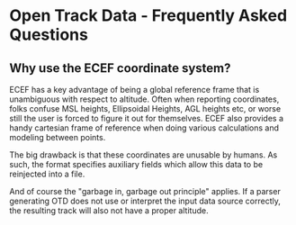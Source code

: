 # Open Track Data - Frequently Asked Questions

## Why use the ECEF coordinate system?
ECEF has a key advantage of being a global reference frame that is unambiguous with respect to altitude.    Often when reporting coordinates, folks confuse MSL heights, Ellipsoidal Heights, AGL heights etc, or worse still the user is forced to figure it out for themselves.  ECEF also provides a handy cartesian frame of reference when doing various calculations and modeling between points.

The big drawback is that these coordinates are unusable by humans.  As such, the format specifies auxiliary fields which allow this data to be reinjected into a file.

And of course the "garbage in, garbage out principle" applies.  If a parser generating OTD does not use or interpret the input data source correctly, the resulting track will also not have a proper altitude.
